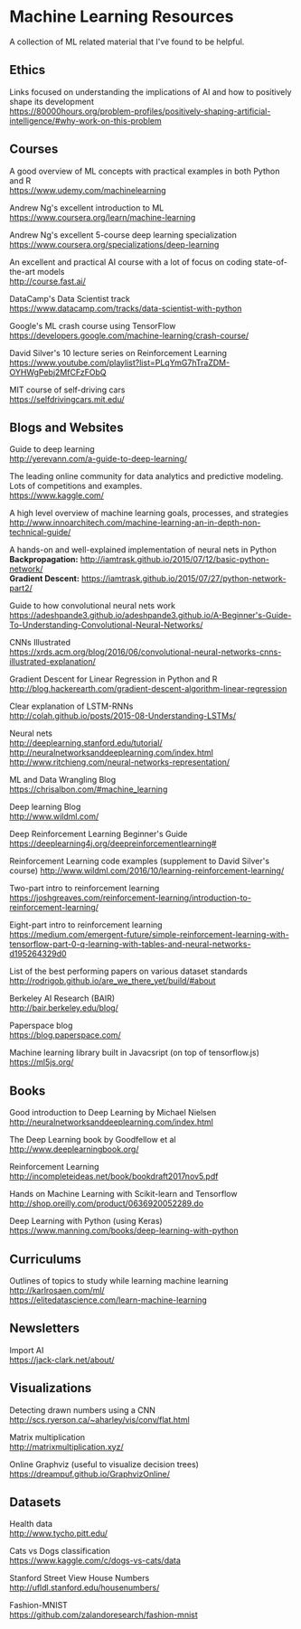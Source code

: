# Machine Learning Resources

A collection of ML related material that I've found to be helpful.

## Ethics
Links focused on understanding the implications of AI and how to positively shape its development     
https://80000hours.org/problem-profiles/positively-shaping-artificial-intelligence/#why-work-on-this-problem    

## Courses
A good overview of ML concepts with practical examples in both Python and R   
https://www.udemy.com/machinelearning   
   
Andrew Ng's excellent introduction to ML   
https://www.coursera.org/learn/machine-learning

Andrew Ng's excellent 5-course deep learning specialization     
https://www.coursera.org/specializations/deep-learning     

An excellent and practical AI course with a lot of focus on coding state-of-the-art models     
http://course.fast.ai/      

DataCamp's Data Scientist track     
https://www.datacamp.com/tracks/data-scientist-with-python     

Google's ML crash course using TensorFlow     
https://developers.google.com/machine-learning/crash-course/     

David Silver's 10 lecture series on Reinforcement Learning     
https://www.youtube.com/playlist?list=PLqYmG7hTraZDM-OYHWgPebj2MfCFzFObQ     

MIT course of self-driving cars     
https://selfdrivingcars.mit.edu/

## Blogs and Websites    
Guide to deep learning     
http://yerevann.com/a-guide-to-deep-learning/     

The leading online community for data analytics and predictive modeling. Lots of competitions and examples.    
https://www.kaggle.com/    

A high level overview of machine learning goals, processes, and strategies  
http://www.innoarchitech.com/machine-learning-an-in-depth-non-technical-guide/

A hands-on and well-explained implementation of neural nets in Python   
**Backpropagation:** http://iamtrask.github.io/2015/07/12/basic-python-network/   
**Gradient Descent:** https://iamtrask.github.io/2015/07/27/python-network-part2/

Guide to how convolutional neural nets work   
https://adeshpande3.github.io/adeshpande3.github.io/A-Beginner's-Guide-To-Understanding-Convolutional-Neural-Networks/   

CNNs Illustrated     
https://xrds.acm.org/blog/2016/06/convolutional-neural-networks-cnns-illustrated-explanation/      

Gradient Descent for Linear Regression in Python and R      
http://blog.hackerearth.com/gradient-descent-algorithm-linear-regression      

Clear explanation of LSTM-RNNs     
http://colah.github.io/posts/2015-08-Understanding-LSTMs/

Neural nets     
http://deeplearning.stanford.edu/tutorial/    
http://neuralnetworksanddeeplearning.com/index.html     
http://www.ritchieng.com/neural-networks-representation/     

ML and Data Wrangling Blog      
https://chrisalbon.com/#machine_learning     

Deep learning Blog     
http://www.wildml.com/     

Deep Reinforcement Learning Beginner's Guide     
https://deeplearning4j.org/deepreinforcementlearning#     

Reinforcement Learning code examples (supplement to David Silver's course)
http://www.wildml.com/2016/10/learning-reinforcement-learning/     

Two-part intro to reinforcement learning      
https://joshgreaves.com/reinforcement-learning/introduction-to-reinforcement-learning/       

Eight-part intro to reinforcement learning        
https://medium.com/emergent-future/simple-reinforcement-learning-with-tensorflow-part-0-q-learning-with-tables-and-neural-networks-d195264329d0 

List of the best performing papers on various dataset standards     
http://rodrigob.github.io/are_we_there_yet/build/#about     

Berkeley AI Research (BAIR)     
http://bair.berkeley.edu/blog/      

Paperspace blog           
https://blog.paperspace.com/        

Machine learning library built in Javacsript (on top of tensorflow.js)          
https://ml5js.org/    

## Books      
Good introduction to Deep Learning by Michael Nielsen     
http://neuralnetworksanddeeplearning.com/index.html    

The Deep Learning book by Goodfellow et al          
http://www.deeplearningbook.org/     

Reinforcement Learning        
http://incompleteideas.net/book/bookdraft2017nov5.pdf

Hands on Machine Learning with Scikit-learn and Tensorflow       
http://shop.oreilly.com/product/0636920052289.do     

Deep Learning with Python (using Keras)
https://www.manning.com/books/deep-learning-with-python


## Curriculums    
Outlines of topics to study while learning machine learning    
http://karlrosaen.com/ml/    
https://elitedatascience.com/learn-machine-learning  

## Newsletters  
Import AI      
https://jack-clark.net/about/

## Visualizations
Detecting drawn numbers using a CNN   
http://scs.ryerson.ca/~aharley/vis/conv/flat.html     

Matrix multiplication     
http://matrixmultiplication.xyz/      

Online Graphviz (useful to visualize decision trees)      
https://dreampuf.github.io/GraphvizOnline/

## Datasets
Health data  
http://www.tycho.pitt.edu/     

Cats vs Dogs classification     
https://www.kaggle.com/c/dogs-vs-cats/data        

Stanford Street View House Numbers       
http://ufldl.stanford.edu/housenumbers/     

Fashion-MNIST         
https://github.com/zalandoresearch/fashion-mnist

